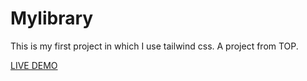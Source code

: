 # Mylibrary

This is my first project in which I use tailwind css. A project from TOP.

<a href="">LIVE DEMO</a>
